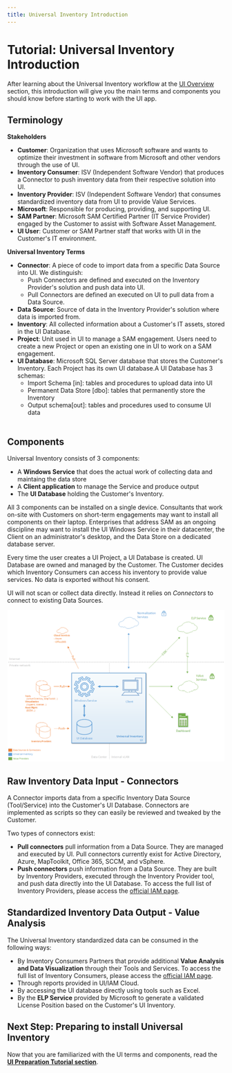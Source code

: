 ```yaml
---
title: Universal Inventory Introduction
---
```

# Tutorial: Universal Inventory Introduction

After learning about the Universal Inventory workflow at the [UI Overview ](../../Overview/UI.md) section, this introduction will give you the main terms and components you should know before starting to work with the UI app.

## Terminology

​​**Stakeholders​**

- **Customer​**: Organization that uses Microsoft software and wants to optimize their investment in software from Microsoft and other vendors through the use of UI.
- **Inventory Consumer​**: ​​​ISV (Independent Software Vendor) that produces a Connector to push inventory data from their respective solution into UI.
- **Inventory Provider​​​​​**​: ​​ISV (Independent Software Vendor) that consumes standardized inventory data from UI to provide Value Services.
- **Microsoft​**: ​Responsible for producing, providing, and supporting UI.
- **​SAM Partner**: ​Microsoft SAM Certified Partner (IT Service Provider) engaged by the Customer to assist with Software Asset Management.
- **UI ​User**: ​Customer or SAM Partner staff that works with UI in the Customer's IT environment.

**Universal Inventory Terms​​**

- **Connector​**: A piece of code to import data from a specific Data Source into UI. We distinguish: <ul><li>Push Connectors are defined and executed on the Inventory Provider's solution and push data into UI.</li><li>Pull Connectors are defined an executed on UI to pull data from a Data Source.​</li></ul>
- **Data Source​**: Source of data in the Inventory Provider's solution where data is imported from.
- **Inventory​**: All collected information about a Customer's IT assets, stored in the UI Database.
- **Project**: Unit used in UI to manage a SAM engagement. Users need to create a new Project or open an existing one in UI to work on a SAM engagement.
- **UI Database**: Microsoft SQL Server database that stores the Customer's Inventory. Each Project has its own UI database.A UI Database has 3 schemas:<ul><li>Import Schema [in]: tables and procedures to upload data into UI</li><li>Permanent Data Store [dbo]: tables that permanently store the Inventory</li><li>Output schema[out]: tables and procedures used to consume UI data</li></ul>​ 

## Components

Universal Inventory consists of 3 components:

- A **Windows Service** that does the actual work of collecting data and maintaing the data store
- A **Client application** to manage the Service and produce output
- The **UI Database** holding the Customer's Inventory.

All 3 components can be installed on a single device. Consultants that work on-site with Customers on short-term engagements may want to install all components on their laptop. Enterprises that address SAM as an ongoing discipline may want to install the UI Windows Service in their datacenter, the Client on an administrator's desktop, and the Data Store on a dedicated database server.

Every time the user creates a UI Project, a UI Database is created. UI Database are owned and managed by the Customer. The Customer decides which Inventory Consumers can access his inventory to provide value services. No data is exported without his consent.

UI will not scan or collect data directly. Instead it relies on *Connectors* to connect to existing Data Sources.

![Universal Inventory Model Overview](media/IAM-UI-Overview-model.png)

## Raw Inventory Data Input - Connectors

A Connector imports data from a specific Inventory Data Source (Tool/Service) into the Customer's UI Database. Connectors are implemented as scripts so they can easily be reviewed and tweaked by the Customer.

Two types of connectors exist:

- **Pull connectors** pull information from a Data Source. They are managed and executed by UI. Pull connectors currently exist for Active Directory, Azure, MapToolkit, Office 365, SCCM, and vSphere.
- **Push connectors** push information from a Data Source. They are built by Inventory Providers, executed through the Inventory Provider tool, and push data directly into the UI Database. To access the full list of Inventory Providers, please access the [official IAM page](https://aka.ms/samiam).


## Standardized Inventory Data Output - Value Analysis

The Universal Inventory standardized data can be consumed in the following ways:

- By Inventory Consumers Partners that provide additional **Value Analysis and Data Visualization** through their Tools and Services. To access the full list of Inventory Consumers, please access the [official IAM page](https://aka.ms/samiam).
- Through reports provided in UI/IAM Cloud.
- By accessing the UI database directly using tools such as Excel.
- By the **ELP Service** provided by Microsoft to generate a validated License Position based on the Customer's UI Inventory.

## Next Step: Preparing to install Universal Inventory

Now that you are familiarized with the UI terms and components, read the [**UI Preparation Tutorial section**](preparation.md).
